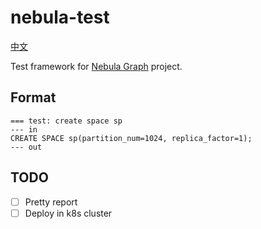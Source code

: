 # nebula-test

[中文](README_zh-CN.md)

Test framework for [Nebula Graph](https://github.com/vesoft-inc/nebula.git) project.

## Format

```text
=== test: create space sp
--- in
CREATE SPACE sp(partition_num=1024, replica_factor=1);
--- out
```

## TODO

- [ ] Pretty report
- [ ] Deploy in k8s cluster
